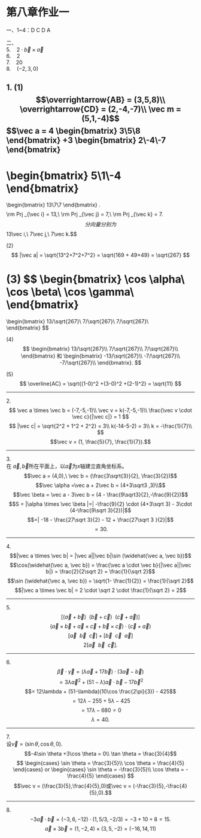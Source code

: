 # 第八章作业一
一、1~4：D C D A  

二、  
5\. $\ \ \ 2\cdot\vec b \times \vec a$  
6\. $\ \ \ 2$  
7\. $\ \ \ 20$  
8\. $\ \ \ (-2,3,0)$

1\.
(1)
$$\overrightarrow{AB} = (3,5,8)\\
\overrightarrow{CD} = (2,-4,-7)\\
\vec m = (5,1,-4)$$
$$\vec a = 
4
\begin{bmatrix}
    3\\5\\8
\end{bmatrix}
+3
\begin{bmatrix}
    2\\-4\\-7
\end{bmatrix}
-
\begin{bmatrix}
    5\\1\\-4
\end{bmatrix}
=
\begin{bmatrix}
    13\\7\\7
\end{bmatrix}
.
$$
$$\rm Prj _{\vec i} = 13,\ \rm Prj _{\vec j} = 7,\ \rm Prj _{\vec k} = 7.$$
分向量分别为
$$13\vec i,\ 7\vec j,\ 7\vec k.$$

(2)
$$
|\vec a| = \sqrt{13^2+7^2+7^2} = \sqrt{169 + 49+49} = \sqrt{267} 
$$

(3)
$$
\begin{bmatrix}
    \cos \alpha\\
    \cos \beta\\
    \cos \gamma\\
\end{bmatrix}
=
\begin{bmatrix}
    13/\sqrt{267}\\
    7/\sqrt{267}\\
    7/\sqrt{267}\\    
\end{bmatrix}
$$

(4)
$$
\begin{bmatrix}
    13/\sqrt{267}\\
    7/\sqrt{267}\\
    7/\sqrt{267}\\    
\end{bmatrix}
和
\begin{bmatrix}
    -13/\sqrt{267}\\
    -7/\sqrt{267}\\
    -7/\sqrt{267}\\    
\end{bmatrix}.
$$

(5)
$$
\overline{AC} = \sqrt{(1-0)^2 +(3-0)^2 +(2-1)^2} = \sqrt{11}
$$

___
2\.  
$$
\vec a \times \vec b = (-7,-5,-1)\\
\vec v = k(-7,-5,-1)\\
\frac{\vec v \cdot \vec c}{|\vec c|} = 1
$$
$$
|\vec c| = \sqrt{2^2 + 1^2 + 2^2} = 3\\
k(-14-5-2) = 3\\
k = -\frac{1}{7}\\
$$
$$\vec v = (1, \frac{5}{7}, \frac{1}{7}).$$
___
3\.  
在$\ \vec a, \vec b$所在平面上，以$\vec a$为$x$轴建立直角坐标系。
$$\vec a = (4,0),\ \vec b = (\frac{3\sqrt{3}}{2}, \frac{3}{2})$$
$$\vec \alpha =\vec a + 2\vec b = (4+3\sqrt3 ,3)\\$$
$$\vec \beta = \vec a - 3\vec b = (4 - \frac{9\sqrt3}{2},-\frac{9}{2})$$
$$S = |\alpha \times \vec \beta |=| -\frac{9}{2} \cdot (4+3\sqrt 3) - 3\cdot (4-\frac{9\sqrt 3}{2})|$$
$$=| -18 - \frac{27\sqrt 3}{2} - 12 + \frac{27\sqrt 3 }{2}|$$
$$= 30.$$

___
4\.
$$|\vec a \times \vec b| = |\vec a||\vec b|\sin (\widehat{\vec a, \vec b})$$
$$\cos(\widehat{\vec a, \vec b}) = \frac{\vec a \cdot \vec b}{|\vec a||\vec b|} = \frac{2}{2\sqrt 2} = \frac{1}{\sqrt 2}$$
$$\sin (\widehat{\vec a, \vec b}) = \sqrt{1- \frac{1}{2}} =  \frac{1}{\sqrt 2}$$
$$|\vec a \times \vec b| = 2 \cdot \sqrt 2 \cdot \frac{1}{\sqrt 2} = 2$$

___
5\.
$$[(\vec a + \vec b)\ \ (\vec b + \vec c)\ \ (\vec c + \vec a)]$$
$$(\vec a \times \vec b +\vec a \times \vec c +\vec b \times \vec c)\cdot(\vec c + \vec a)$$
$$[\vec a\ \ \vec b\ \ \vec c] + [\vec b\ \ \vec c \ \ \vec a]$$
$$2 [\vec a\ \ \vec b\ \ \vec c].$$

___
6\.
$$\vec \beta \cdot \vec \gamma  = (\lambda \vec a + 17\vec b)\cdot(3\vec a -\vec b)$$
$$= 3\lambda\vec a^2 + (51 - \lambda)\vec a\cdot \vec b - 17\vec b^2$$
$$= 12\lambda  + (51-\lambda)(10\cos \frac{2\pi}{3}) - 425$$
$$=12\lambda -255+5\lambda - 425$$
$$= 17\lambda - 680 = 0$$
$$\lambda = 40.$$

___
7\.  
设$\vec v=(\sin \theta, \cos \theta, 0).$
$$-4\sin \theta +3\cos \theta = 0\\
\tan \theta = \frac{3}{4}$$
$$
\begin{cases}
    \sin \theta = \frac{3}{5}\\
    \cos \theta = \frac{4}{5}
\end{cases}
or
\begin{cases}
    \sin \theta = -\frac{3}{5}\\
    \cos \theta = -\frac{4}{5}
\end{cases}
$$
$$\vec v = (\frac{3}{5},\frac{4}{5},0)或\vec v = (-\frac{3}{5},-\frac{4}{5},0).$$

___
8\.
$$-3\vec a\cdot \vec b = (-3,6,-12)\cdot(1,5/3,-2/3) = -3 + 10+8 = 15.$$
$$
\vec a\times 3\vec b =(1,-2,4)\times(3,5,-2) = (-16,14,11)
$$

